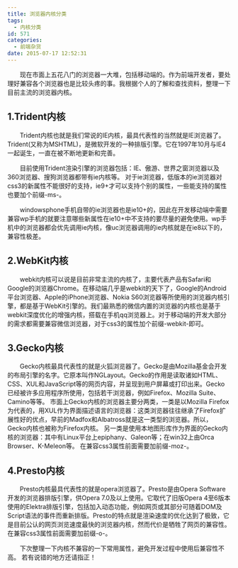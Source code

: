 ```yaml
---
title: 浏览器内核分类
tags:
  - 内核分类
id: 571
categories:
  - 前端杂货
date: 2015-07-17 12:52:31
---
```


&emsp;&emsp;现在市面上五花八门的浏览器一大堆，包括移动端的。作为前端开发者，要处理好兼容各个浏览器也是比较头疼的事。我根据个人的了解和查找资料，整理一下目前主流的浏览器内核。

## 1.Trident内核

&emsp;&emsp;Trident内核也就是我们常说的IE内核，最具代表性的当然就是IE浏览器了。Trident(又称为MSHTML)，是微软开发的一种排版引擎。它在1997年10月与IE4一起诞生，一直在被不断地更新和完善。

&emsp;&emsp;目前使用Trident渲染引擎的浏览器包括：IE、傲游、世界之窗浏览器以及360浏览器、搜狗浏览器都带有ie内核等。
对于ie浏览器，低版本的ie浏览器对css3的新属性不能很好的支持，ie9+才可以支持个别的属性，一些能支持的属性也要加个前缀-ms-。

&emsp;&emsp;windowsphone手机自带的ie浏览器也是ie10+的，因此在开发移动端中需要兼容wp手机的就要注意哪些新属性在ie10+中不支持的要尽量的避免使用。wp手机中的浏览器都会优先调用ie内核，像uc浏览器调用的ie内核就是在ie8以下的，兼容性极差。

## 2.WebKit内核

&emsp;&emsp;webkit内核可以说是目前非常主流的内核了，主要代表产品有Safari和Google的浏览器Chrome。在移动端几乎是webkit的天下了，Google的Android平台浏览器、Apple的iPhone浏览器、Nokia S60浏览器等所使用的浏览器内核引擎，都是基于WebKit引擎的。我们最熟悉的微信内置的浏览器的内核也是基于webkit深度优化的增强内核，搭载在手机qq浏览器上。对于移动端的开发大部分的需求都需要兼容微信浏览器，对于css3的属性加个前缀-webkit-即可。

## 3.Gecko内核

&emsp;&emsp;Gecko内核最具代表性的就是火狐浏览器了。Gecko是由Mozilla基金会开发的布局引擎的名字。它原本叫作NGLayout。Gecko的作用是读取诸如HTML、CSS、XUL和JavaScript等的网页内容，并呈现到用户屏幕或打印出来。Gecko已经被许多应用程序所使用，包括若干浏览器，例如Firefox、Mozilla Suite、Camino等等。
市面上Gecko内核的浏览器主要分两类，一类是以Mozilla Firefox为代表的，用XUL作为界面描述语言的浏览器：这类浏览器往往继承了Firefox扩展性好的优点，早前的Madfox和Albatross就是这一类型的浏览器。所以，Gecko内核也被称为Firefox内核。
另一类是使用本地图形库作为界面的Gecko内核的浏览器：其中有Linux平台上epiphany、Galeon等；在win32上由Orca Browser、K-Meleon等。
在兼容css3属性前面需要加前缀-moz-。

## 4.Presto内核

&emsp;&emsp;Presto内核最具代表性的就是opera浏览器了。Presto是由Opera Software开发的浏览器排版引擎，供Opera 7.0及以上使用。它取代了旧版Opera 4至6版本使用的Elektra排版引擎，包括加入动态功能，例如网页或其部分可随着DOM及Script语法的事件而重新排版。Presto的特点就是渲染速度的优化达到了极致，它是目前公认的网页浏览速度最快的浏览器内核，然而代价是牺牲了网页的兼容性。在兼容css3属性前面需要加前缀-o-。

&emsp;&emsp;下次整理一下内核不兼容的一下常用属性，避免开发过程中使用后兼容性不高。
若有说错的地方还请指正！